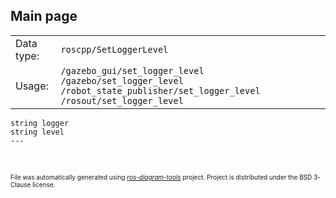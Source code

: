 <!--
File was automatically generated using 'ros-diagram-tools' project.
Project is distributed under the BSD 3-Clause license.
-->

## Main page

|     |     |
| --- | --- |
| Data type: | `roscpp/SetLoggerLevel` |
| Usage: | `/gazebo_gui/set_logger_level /gazebo/set_logger_level /robot_state_publisher/set_logger_level /rosout/set_logger_level` |

```
string logger
string level
---


```


</br>
<font size="1">
File was automatically generated using <a href="https://github.com/anetczuk/ros-diagram-tools"><i>ros-diagram-tools</i></a> project.
Project is distributed under the BSD 3-Clause license.
</font>
